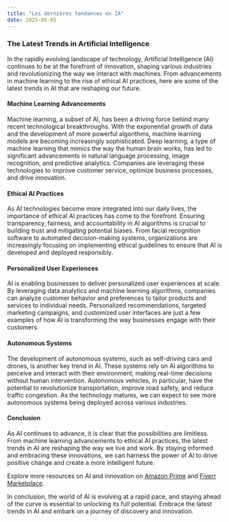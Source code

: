 ```yaml
---
title: "Les dernières tendances en IA"
date: 2025-05-05
---
```


### The Latest Trends in Artificial Intelligence

In the rapidly evolving landscape of technology, Artificial Intelligence (AI) continues to be at the forefront of innovation, shaping various industries and revolutionizing the way we interact with machines. From advancements in machine learning to the rise of ethical AI practices, here are some of the latest trends in AI that are reshaping our future.

#### Machine Learning Advancements
Machine learning, a subset of AI, has been a driving force behind many recent technological breakthroughs. With the exponential growth of data and the development of more powerful algorithms, machine learning models are becoming increasingly sophisticated. Deep learning, a type of machine learning that mimics the way the human brain works, has led to significant advancements in natural language processing, image recognition, and predictive analytics. Companies are leveraging these technologies to improve customer service, optimize business processes, and drive innovation.

#### Ethical AI Practices
As AI technologies become more integrated into our daily lives, the importance of ethical AI practices has come to the forefront. Ensuring transparency, fairness, and accountability in AI algorithms is crucial to building trust and mitigating potential biases. From facial recognition software to automated decision-making systems, organizations are increasingly focusing on implementing ethical guidelines to ensure that AI is developed and deployed responsibly.

#### Personalized User Experiences
AI is enabling businesses to deliver personalized user experiences at scale. By leveraging data analytics and machine learning algorithms, companies can analyze customer behavior and preferences to tailor products and services to individual needs. Personalized recommendations, targeted marketing campaigns, and customized user interfaces are just a few examples of how AI is transforming the way businesses engage with their customers.

#### Autonomous Systems
The development of autonomous systems, such as self-driving cars and drones, is another key trend in AI. These systems rely on AI algorithms to perceive and interact with their environment, making real-time decisions without human intervention. Autonomous vehicles, in particular, have the potential to revolutionize transportation, improve road safety, and reduce traffic congestion. As the technology matures, we can expect to see more autonomous systems being deployed across various industries.

#### Conclusion
As AI continues to advance, it is clear that the possibilities are limitless. From machine learning advancements to ethical AI practices, the latest trends in AI are reshaping the way we live and work. By staying informed and embracing these innovations, we can harness the power of AI to drive positive change and create a more intelligent future.

Explore more resources on AI and innovation on [Amazon Prime](https://www.amazon.fr/amazonprime?_encoding=UTF8&primeCampaignId=prime_assoc_ft&tag=zenzen0d-21France) and [Fiverr Marketplace](https://go.fiverr.com/visit/?bta=1071918&brand=fiverrmarketplace).

In conclusion, the world of AI is evolving at a rapid pace, and staying ahead of the curve is essential to unlocking its full potential. Embrace the latest trends in AI and embark on a journey of discovery and innovation.